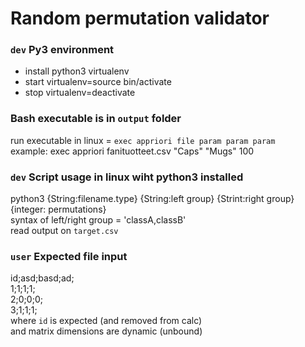 # Random permutation validator  
### `dev` Py3 environment  
- install python3 virtualenv  
- start virtualenv=source bin/activate  
- stop virtualenv=deactivate  
  
### Bash executable is in `output` folder  
run executable in linux = `exec appriori file param param param`  
example: exec appriori fanituotteet.csv "Caps" "Mugs" 100  
  
### `dev` Script usage in linux wiht python3 installed  
python3 {String:filename.type} {String:left group} {Strint:right group} {integer: permutations}  
syntax of left/right group = 'classA,classB'  
read output on `target.csv`  
  
### `user` Expected file input  
id;asd;basd;ad;  
1;1;1;1;  
2;0;0;0;  
3;1;1;1;  
where `id` is expected (and removed from calc)  
and matrix dimensions are dynamic (unbound) 
